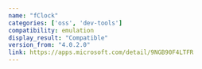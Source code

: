 ```yaml
---
name: "fClock"
categories: ['oss', 'dev-tools']
compatibility: emulation
display_result: "Compatible"
version_from: "4.0.2.0"
link: https://apps.microsoft.com/detail/9NGB90F4LTFR
---
```

